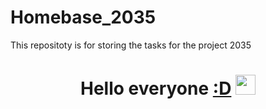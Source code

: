 






# Homebase_2035
This repositoty is for storing the tasks for the project 2035
<h1 align="center">Hello everyone <a href="https://www.youtube.com/watch?v=8GW6sLrK40k&ab_channel=ElectronicGems" target="_blank">:D</a>
<img src="https://media.tenor.com/v2CeJxh2yg4AAAAC/driving-80s.gif" height="32"/><h1>

